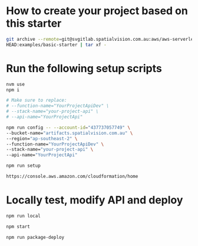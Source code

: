 # How to create your project based on this starter

```bash
git archive --remote=git@svgitlab.spatialvision.com.au:aws/aws-serverless-express-320-Jul2018.git \
HEAD:examples/basic-starter | tar xf -
```

# Run the following setup scripts
```bash
nvm use
npm i

# Make sure to replace:
# --function-name="YourProjectApiDev" \
# --stack-name="your-project-api" \
# --api-name="YourProjectApi"

npm run config -- --account-id="437737057749" \
--bucket-name="artifacts.spatialvision.com.au" \
--region="ap-southeast-2" \
--function-name="YourProjectApiDev" \
--stack-name="your-project-api" \
--api-name="YourProjectApi"

npm run setup

https://console.aws.amazon.com/cloudformation/home
```

# Locally test, modify API and deploy
```bash
npm run local

npm start

npm run package-deploy
```